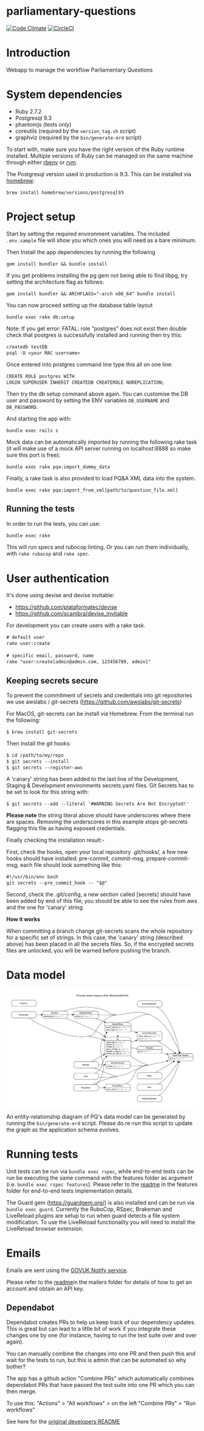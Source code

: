 parliamentary-questions
=======================

[![Code Climate](https://codeclimate.com/github/ministryofjustice/parliamentary-questions/badges/gpa.svg)](https://codeclimate.com/github/ministryofjustice/parliamentary-questions)
[![CircleCI](https://circleci.com/gh/ministryofjustice/parliamentary-questions.svg?style=svg)](https://circleci.com/gh/ministryofjustice/parliamentary-questions)

# Introduction
Webapp to manage the workflow Parliamentary Questions

# System dependencies

- Ruby 2.7.2
- Postgresql 9.3
- phantomjs  (tests only)
- coreutils (required by the `version_tag.sh` script)
- graphviz (required by the `bin/generate-erd` script)

To start with, make sure you have the right version of the Ruby runtime installed.
Multiple versions of Ruby can be managed on the same machine through either [rbenv](https://github.com/sstephenson/rbenv)
or [rvm](https://rvm.io/).

The Postgresql version used in production is 9.3. This can be installed via [homebrew](brew.sh):

    brew install homebrew/versions/postgresql93

# Project setup

Start by setting the required environment variables. The included `.env.sample` file will show you which ones you will need as a bare minimum.

Then Install the app dependencies by running the following

    gem install bundler && bundle install

If you get problems installing the pg gem not being able to find libpg, try setting the architecture flag as follows:

    gem install bundler && ARCHFLAGS="-arch x86_64" bundle install

You can now proceed setting up the database table layout

    bundle exec rake db:setup

Note: If you get error: FATAL: role “postgres” does not exist then double check that postgres is successfully installed and running then try this:

    createdb testDB
    psql -U <your MAC username>

  Once entered into postgres command line type this all on one line:

    CREATE ROLE postgres WITH
    LOGIN SUPERUSER INHERIT CREATEDB CREATEROLE NOREPLICATION;

  Then try the db setup command above again. You can customise the DB user and password by setting the ENV variables `DB_USERNAME` and `DB_PASSWORD`.

And starting the app with:

    bundle exec rails s

Mock data can be automatically imported by running the following rake task (it will make use of a mock API server running on localhost:8888 so make sure this port is free):

    bundle exec rake pqa:import_dummy_data

Finally, a rake task is also provided to load PQ&A XML data into the system.

    bundle exec rake pqa:import_from_xml[path/to/question_file.xml]

## Running the tests

In order to run the tests, you can use:

```sh
bundle exec rake
```

This will run specs and rubocop linting. Or you can run them individually, with `rake rubocop` and `rake spec`.

# User authentication

It's done using devise and devise invitable:

* https://github.com/plataformatec/devise
* https://github.com/scambra/devise_invitable

For development you can create users with a rake task.
```
# default user
rake user:create

# specific email, password, name
rake "user:create[admin@admin.com, 123456789, admin]"
```

## Keeping secrets secure

To prevent the commitment of secrets and credentials into git repositories we use awslabs / git-secrets (https://github.com/awslabs/git-secrets)

For MacOS, git-secrets can be install via Homebrew.  From the terminal run the following:

    $ brew install git-secrets

Then install the git hooks:

    $ cd /path/to/my/repo
    $ git secrets --install
    $ git secrets --register-aws

A 'canary' string has been added to the last line of the Development, Staging & Development environments secrets.yaml files.  Git Secrets has to be set to look for this string with:

    $ git secrets --add --literal '#WARNING Secrets Are Not Encrypted!'

**Please note** the string literal above should have underscores where there are spaces.  Removing the underscores in this example stops git-secrets flagging this file as having exposed credentials.

Finally checking the installation result:-

First, check the hooks, open your local repository .git/hooks/, a few new hooks should have installed: pre-commit, commit-msg, prepare-commit-msg, each file should look something like this:

    #!/usr/bin/env bash
    git secrets --pre_commit_hook -- "$@"

Second, check the .git/config, a new section called [secrets] should have been added by end of this file, you should be able to see the rules from aws and the one for 'canary' string.

**How it works**

When committing a branch change git-secrets scans the whole repository for a specific set of strings.  In this case, the 'canary' string (described above) has been placed in all the secrets files. So, if the encrypted secrets files are unlocked, you will be warned before pushing the branch.

# Data model

![PQ entity-relations diagram](https://github.com/ministryofjustice/parliamentary-questions/blob/dev/erd.png)

An entity-relationship diagram of PQ's data model can be generated by running
the `bin/generate-erd` script. Please do re-run this script to update the graph as
the application schema evolves.

# Running tests

Unit tests can be run via `bundle exec rspec`, while end-to-end tests can
be run be executing the same command with the features folder as argument (i.e.
`bundle exec rspec features`). Please refer to the [readme](https://github.com/ministryofjustice/parliamentary-questions/tree/dev/features) in the features folder
for end-to-end tests implementation details.

The Guard gem (https://guardgem.org/) is also installed and can be run via `bundle exec guard`.  Currently the RuboCop, RSpec, Brakeman and LiveReload plugins are setup to run when guard detects a file system modification. To use the LiveReload functionality you will need to install the LiveReload browser extension.

# Emails
Emails are sent using the [GOVUK Notify service](https://www.notifications.service.gov.uk).

Please refer to the [readme](https://github.com/ministryofjustice/parliamentary-questions/tree/dev/app/mailers)in the mailers folder
for details of how to get an account and obtain an API key.

## Dependabot

Dependabot creates PRs to help us keep track of our dependency updates. This is great but can lead to a little bit of work if you integrate these changes one by one (for instance, having to run the test suite over and over again). 

You can manually combine the changes into one PR and then push this and wait for the tests to run, but this is admin that can be automated so why bother?

The app has a github action "Combine PRs" which automatically combines dependabot PRs that have passed the test suite into one PR which you can then merge.

To use this: "Actions" > "All workflows" > on the left "Combine PRs" > "Run workflows"

See here for the [original developers README](https://github.com/hrvey/combine-prs-workflow)

